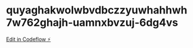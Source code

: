 # quyaghakwolwbvdbczzyuwhahhwh7w762ghajh-uamnxbvzuj-6dg4vs

[Edit in Codeflow ⚡️](https://stackblitz.com/~/github.com/Madsree/quyaghakwolwbvdbczzyuwhahhwh7w762ghajh-uamnxbvzuj-6dg4vs)